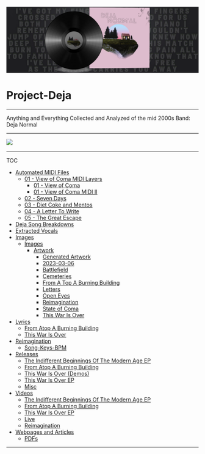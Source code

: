 ![](Project%20Deja%20Banner.png)

# Project-Deja

---

Anything and Everything Collected and Analyzed of the mid 2000s Band: Deja Normal

---


![](IMG_5853.JPG)

---

TOC

- [Automated MIDI Files](Automated%20MIDI%20Files/Automated%20MIDI%20Files.md)
	- [01 - View of Coma MIDI Layers](Automated%20MIDI%20Files/01%20-%20View%20of%20Coma%20MIDI%20Layers/01%20-%20View%20of%20Coma%20MIDI%20Layers.md)
		- [01 - View of Coma](Automated%20MIDI%20Files/01%20-%20View%20of%20Coma%20MIDI%20Layers/01%20-%20View%20of%20Coma/01%20-%20View%20of%20Coma.md)
		- [01 - View of Coma MIDI II](Automated%20MIDI%20Files/01%20-%20View%20of%20Coma%20MIDI%20Layers/01%20-%20View%20of%20Coma%20MIDI%20II/01%20-%20View%20of%20Coma%20MIDI%20II.md)
	- [02 - Seven Days](Automated%20MIDI%20Files/02%20-%20Seven%20Days/02%20-%20Seven%20Days.md)
	- [03 - Diet Coke and Mentos](Automated%20MIDI%20Files/03%20-%20Diet%20Coke%20and%20Mentos/03%20-%20Diet%20Coke%20and%20Mentos.md)
	- [04 - A Letter To Write](Automated%20MIDI%20Files/04%20-%20A%20Letter%20To%20Write/04%20-%20A%20Letter%20To%20Write.md)
	- [05 - The Great Escape](Automated%20MIDI%20Files/05%20-%20The%20Great%20Escape/05%20-%20The%20Great%20Escape.md)
- [Deja Song Breakdowns](Deja%20Song%20Breakdowns/Deja%20Song%20Breakdowns.md)
- [Extracted Vocals](Extracted%20Vocals/Extracted%20Vocals.md)
- [Images](Images/Images.md)
	- [Images](Images/Images.md)
		- [Artwork](Images/Artwork/Artwork.md)
			- [Generated Artwork](Images/Artwork/Generated%20Artwork/Generated%20Artwork.md)
			- [2023-03-06](Images/Artwork/Generated%20Artwork/2023-03-06/2023-03-06.md)
			- [Battlefield](Images/Artwork/Generated%20Artwork/Battlefield/Battlefield.md)
			- [Cemeteries](Images/Artwork/Generated%20Artwork/Cemeteries/Cemeteries.md)
			- [From A Top A Burning Building](Images/Artwork/Generated%20Artwork/From%20A%20Top%20A%20Burning%20Building/From%20A%20Top%20A%20Burning%20Building.md)
			- [Letters](Images/Artwork/Generated%20Artwork/Letters/Letters.md)
			- [Open Eyes](Images/Artwork/Generated%20Artwork/Open%20Eyes/Open%20Eyes.md)
			- [Reimagination](Images/Artwork/Generated%20Artwork/Reimagination/Reimagination.md)
			- [State of Coma](Images/Artwork/Generated%20Artwork/State%20of%20Coma/State%20of%20Coma.md)
			- [This War Is Over](Lyrics/This%20War%20Is%20Over/This%20War%20Is%20Over.md)
- [Lyrics](Lyrics/Lyrics.md)
	- [From Atop A Burning Building](Lyrics/From%20Atop%20A%20Burning%20Building/From%20Atop%20A%20Burning%20Building.md)
	- [This War Is Over](Lyrics/This%20War%20Is%20Over/This%20War%20Is%20Over.md)
- [Reimagination](Reimagination/Reimagination.md)
	- [Song-Keys-BPM](Song-Keys-BPM.md)
- [Releases](Releases/Releases.md)
	- [The Indifferent Beginnings Of The Modern Age EP](Releases/The%20Indifferent%20Beginnings%20Of%20The%20Modern%20Age%20EP/The%20Indifferent%20Beginnings%20Of%20The%20Modern%20Age%20EP.md)
	- [From Atop A Burning Building](Releases/From%20Atop%20A%20Burning%20Building/From%20Atop%20A%20Burning%20Building.md)
	- [This War Is Over (Demos)](This%20War%20Is%20Over%20(Demos).md)
	- [This War Is Over EP](Releases/This%20War%20Is%20Over%20EP/This%20War%20Is%20Over%20EP.md)
	- [Misc](Misc.md)
- [Videos](Videos/Videos.md)
	- [The Indifferent Beginnings Of The Modern Age EP](Videos/The%20Indifferent%20Beginnings%20Of%20The%20Modern%20Age%20EP/The%20Indifferent%20Beginnings%20Of%20The%20Modern%20Age%20EP.md)
	- [From Atop A Burning Building](Videos/From%20Atop%20A%20Burning%20Building/From%20Atop%20A%20Burning%20Building.md)
	- [This War Is Over EP](Videos/This%20War%20Is%20Over%20EP/This%20War%20Is%20Over%20EP.md)
	- [Live](Live.md)
	- [Reimagination](Videos/Reimagination/Reimagination.md)
- [Webpages and Articles](Webpages%20and%20Articles/Webpages%20and%20Articles.md)
	- [PDFs](PDFs.md)
---
